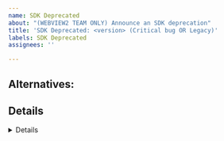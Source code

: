 ```yaml
---
name: SDK Deprecated
about: "(WEBVIEW2 TEAM ONLY) Announce an SDK deprecation"
title: 'SDK Deprecated: <version> (Critical bug OR Legacy)'
labels: SDK Deprecated
assignees: ''

---
```


## Alternatives: <SDK version>

## Details
<details for why>
